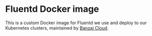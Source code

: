 # Fluentd Docker image

This is a custom Docker image for Fluentd we use and deploy to our Kubernetes clusters, maintained by [Banzai Cloud](https://banzaicloud.com).
